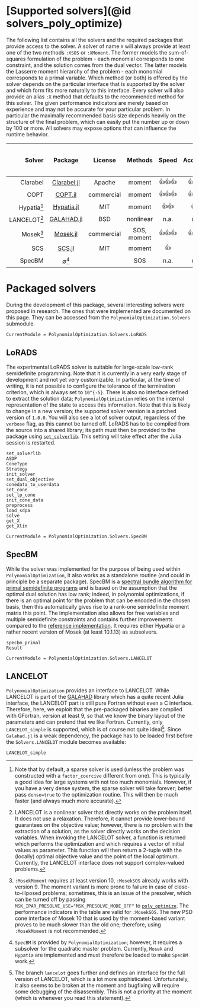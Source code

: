 # [Supported solvers](@id solvers_poly_optimize)
The following list contains all the solvers and the required packages that provide access to the solver.
A solver of name `X` will always provide at least one of the two methods `:XSOS` or `:XMoment`. The former models the
sum-of-squares formulation of the problem - each monomial corresponds to one constraint, and the solution comes from the dual
vector. The latter models the Lasserre moment hierarchy of the problem - each monomial corresponds to a primal variable.
Which method (or both) is offered by the solver depends on the particular interface that is supported by the solver and which
form fits more naturally to this interface. Every solver will also provide an alias `:X` method that defaults to the
recommended method for this solver.
The given performance indicators are merely based on experience and may not be accurate for your particular problem. In
particular the maximally recommended basis size depends heavily on the structure of the final problem, which can easily put the
number up or down by 100 or more. All solvers may expose options that can influence the runtime behavior.

|  Solver     |                            Package                          |   License  | Methods     | Speed    | Accuracy | Memory  | max. recomm. basis size |
| ------:     | :---------------------------------------------------------: | :--------: | :---------: | :-----:  | :------: | :-----: | :---------------------- |
| Clarabel    | [Clarabel.jl](https://github.com/oxfordcontrol/Clarabel.jl) | Apache     | moment      | 👍👍👍  | 👍👍👍 | 👍👍    | ~200                   |
| COPT        | [COPT.jl](https://github.com/COPT-Public/COPT.jl/tree/main) | commercial | moment      | 👍👍👍  | 👍👍👍 | 👍👍👍 | ~700                   |
| Hypatia[^1] | [Hypatia.jl](https://github.com/jump-dev/Hypatia.jl)        | MIT        | moment      | 👍👍    | 👍👍    | 👍      | ~100                   |
| LANCELOT[^2]| [GALAHAD.jl](https://github.com/ralna/GALAHAD/tree/master/GALAHAD.jl) | BSD | nonlinear | n.a.    | n.a.     | 👍👍👍 | n.a.                   |
| Mosek[^3]   | [Mosek.jl](https://github.com/MOSEK/Mosek.jl)               | commercial | SOS, moment | 👍👍👍  | 👍👍👍 | 👍👍    | ~300 - 500             |
| SCS         | [SCS.jl](https://github.com/jump-dev/SCS.jl)                | MIT        | moment      | 👍       | 👍      | 👍👍👍 |                        |
| SpecBM      | ∅[^4]                                                       |            | SOS         | n.a.     | n.a.     | 👍👍👍 |                        |

[^1]: Note that by default, a sparse solver is used (unless the problem was constructed with a `factor_coercive` different from
      one). This is typically a good idea for large systems with not too much monomials. However, if you have a very dense
      system, the sparse solver will take forever; better pass `dense=true` to the optimization routine. This will then be much
      faster (and always much more accurate).
[^2]: LANCELOT is a nonlinear solver that directly works on the problem itself. It does not use a relaxation. Therefore, it
      cannot provide lower-bound guarantees on the objective value; however, there is no problem with the extraction of a
      solution, as the solver directly works on the decision variables. When invoking the LANCELOT solver, a function is
      returned which performs the optimization and which requires a vector of initial values as parameter. This function will
      then return a 2-tuple with the (locally) optimal objective value and the point of the local optimum.
      Currently, the LANCELOT interface does not support complex-valued problems.
[^3]: `:MosekMoment` requires at least version 10, `:MosekSOS` already works with version 9.
      The moment variant is more prone to failure in case of close-to-illposed problems; sometimes, this is an issue of the
      presolver, which can be turned off by passing `MSK_IPAR_PRESOLVE_USE="MSK_PRESOLVE_MODE_OFF"` to [`poly_optimize`](@ref).
      The performance indicators in the table are valid for `:MosekSOS`. The new PSD cone interface of Mosek 10 that is used by
      the moment-based variant proves to be much slower than the old one; therefore, using `:MosekMoment` is not recommended.
[^4]: `SpecBM` is provided by `PolynomialOptimization`; however, it requires a subsolver for the quadratic master problem.
      Currently, `Mosek` and `Hypatia` are implemented and must therefore be loaded to make `SpecBM` work.

# Packaged solvers
During the development of this package, several interesting solvers were proposed in research. The ones that were implemented
are documented on this page. They can be accessed from the `PolynomialOptimization.Solvers` submodule.

```@meta
CurrentModule = PolynomialOptimization.Solvers.LoRADS
```
## LoRADS
The experimental LoRADS solver is suitable for large-scale low-rank semidefinite programming. Note that it is currently in a
very early stage of development and not yet very customizable. In particular, at the time of writing, it is not possible to
configure the tolerance of the termination criterion, which is always set to ``10^{-5}``. There is also no interface defined to
extract the solution data; `PolynomialOptimization` relies on the internal representation of the state to access this
information. Note that this is likely to change in a new version; the supported solver version is a patched version of `1.0.0`.
You will also see a lot of solver output, regardless of the `verbose` flag, as this cannot be turned off.
LoRADS has to be compiled from the source into a shared library; its path must then be provided to the package using
[`set_solverlib`](@ref). This setting will take effect after the Julia session is restarted.
```@docs
set_solverlib
ASDP
ConeType
Strategy
init_solver
set_dual_objective
conedata_to_userdata
set_cone
set_lp_cone
init_cone_data
preprocess
load_sdpa
solve
get_X
get_Xlin
```

```@meta
CurrentModule = PolynomialOptimization.Solvers.SpecBM
```
## SpecBM
While the solver was implemented for the purpose of being used within `PolynomialOptimization`, it also works as a standalone
routine (and could in principle be a separate package). SpecBM is a
[spectral bundle algorithm for primal semidefinite programs](https://doi.org/10.48550/arXiv.2307.07651) and is based on the
assumption that the optimal dual solution has low rank; indeed, in polynomial optimizations, if there is an optimal point for
the problem that can be encoded in the chosen basis, then this automatically gives rise to a rank-one semidefinite moment
matrix this point.
The implementation also allows for free variables and multiple semidefinite constraints and contains further improvements
compared to the [reference implementation](https://github.com/soc-ucsd/specBM). It requires either Hypatia or a rather recent
version of Mosek (at least 10.1.13) as subsolvers.
```@docs
specbm_primal
Result
```

```@meta
CurrentModule = PolynomialOptimization.Solvers.LANCELOT
```
## LANCELOT
`PolynomialOptimization` provides an interface to LANCELOT. While LANCELOT is part of the
[GALAHAD](https://github.com/ralna/GALAHAD) library which has a quite recent Julia interface, the LANCELOT part is still pure
Fortran without even a C interface. Therefore, here, we exploit that the pre-packaged binaries are compiled with GFortran,
version at least 9, so that we know the binary layout of the parameters and can pretend that we like Fortran. Currently, only
`LANCELOT_simple` is supported, which is of course not quite ideal[^5]. Since `Galahad.jl` is a weak dependency, the package
has to be loaded first before the `Solvers.LANCELOT` module becomes available:
```@docs
LANCELOT_simple
```

[^5]: The branch `lancelot` goes further and defines an interface for the full version of LANCELOT, which is a lot more
      sophisticated. Unfortunately, it also seems to be broken at the moment and bugfixing will require some debugging of the
      disassembly. This is not a priority at the moment (which is whenever you read this statement).